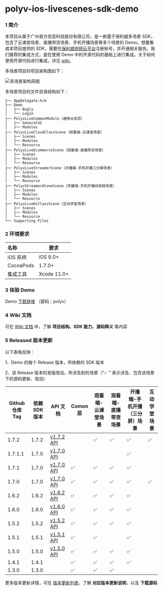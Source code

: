 # polyv-ios-livescenes-sdk-demo
### 1 简介
本项目从属于广州易方信息科技股份有限公司，是一款基于保利威多场景 SDK，包含了云课堂场景、直播带货场景、手机开播场景等多个场景的 Demo。想要集成本项目提供的 SDK，需要在[保利威视频云平台](https://www.polyv.net)注册账号，并开通相关服务。我们推荐的集成方式，是在使用 Demo 中的开源代码的基础上进行集成。关于如何使用开源代码进行集成，详见 [wiki](https://github.com/polyv/polyv-ios-livescenes-sdk-demo/wiki)。

多场景项目的项目架构图如下：

![多场景架构简图](https://polyv-repo.oss-cn-shenzhen.aliyuncs.com/android/resource/hierarchy.png)

多场景项目的文件目录结构如下：

```
├── AppDelegate.h/m
├── Demo
│   ├── Bugly
│   └── Login
├── PolyvLiveCommonModule（通用业务层）
│   ├── GeneralUI
│   ├── Modules
├── PolyvLiveCloudClassScene（观看端-云课堂场景）
│   ├── Scenes
│   ├── Modules
│   └── Resource
├── PolyvLiveEcommerceScene（观看端-直播带货场景）
│   ├── Scenes
│   ├── Modules
│   └── Resource
├── PolyvLiveStreamerScene（开播端-手机开播三分屏场景）
│   ├── Scenes
│   ├── Modules
│   └── Resource
├── PolyvStreamerAloneScene（开播端-手机开播纯视频场景）
│   ├── Scenes
│   ├── Modules
│   └── Resource
├── PolyvLiveHiClassScene（互动学堂场景）
│   ├── Scenes
│   ├── Modules
│   └── Resource
└── Supporting Files
```

### 2 环境要求

| 名称      | 要求        |
| :-------- | ----------- |
| iOS 系统  | iOS 9.0+    |
| CocoaPods | 1.7.0+      |
| 集成工具  | Xcode 11.0+ |

### 3 体验 Demo

Demo [下载链接](https://www.pgyer.com/IzFQ) （密码：polyv）

### 4 Wiki 文档

可在 [Wiki 文档](https://github.com/polyv/polyv-ios-livescenes-sdk-demo/wiki) 中，了解 **项目结构、SDK 能力、源码释义** 等内容

### 5 Released 版本更新

以下表格反映：

1、Demo 的每个 Release 版本，所依赖的 SDK 版本

2、该 Release 版本的发版改动，所涉及到的场景（“✅ ” 表示涉及、包含该场景下的源码更新、改动）

| Github 仓库 Tag | 依赖 SDK 版本 | API 文档 | Comon 层 | 观看端-云课堂场景 | 观看端-直播带货场景 | 开播端-手机开播（三分屏）场景 | 互动学堂场景 |
| --------------- | ------------- | -------------------------------------------------------------------------------------------- | -------- | ----------------- | ------------------- | ----------------------------- | ----------------------------- |
| 1.7.2           | 1.7.2         | [v1.7.2 API](https://repo.polyv.net/ios/documents/PLVLiveScenesSDK/1.7.2-20211115/index.html) |        | ✅                |  ✅                     | ✅                            | ✅   
| 1.7.1.1           | 1.7.0         | [v1.7.0 API](https://repo.polyv.net/ios/documents/PLVLiveScenesSDK/1.7.0-20211028/index.html) |        |                |                      | ✅                            |                            |
| 1.7.1           | 1.7.0         | [v1.7.0 API](https://repo.polyv.net/ios/documents/PLVLiveScenesSDK/1.7.0-20211028/index.html) | ✅       | ✅                | ✅                     | ✅                            |                           |
| 1.7.0           | 1.7.0         | [v1.7.0 API](https://repo.polyv.net/ios/documents/PLVLiveScenesSDK/1.7.0-20211028/index.html) | ✅       | ✅                | ✅                     | ✅                            | ✅                            |
| 1.6.2           | 1.6.2         | [v1.6.2 API](http://repo.polyv.net/ios/documents/PLVLiveScenesSDK/1.6.2-20211015/index.html) | ✅       | ✅                | ✅                     | ✅                            |                            |
| 1.6.0           | 1.6.0         | [v1.6.0 API](http://repo.polyv.net/ios/documents/PLVLiveScenesSDK/1.6.0-20210914/index.html) | ✅       | ✅                | ✅                     | ✅                            |                            |
| 1.5.2           | 1.5.2         | [v1.5.2 API](http://repo.polyv.net/ios/documents/PLVLiveScenesSDK/1.5.2-20210810/index.html) | ✅       | ✅                | ✅                     | ✅                            |                            |
| 1.5.1           | 1.5.1         | [v1.5.1 API](http://repo.polyv.net/ios/documents/PLVLiveScenesSDK/1.5.1-20210720/index.html) | ✅       | ✅                |                     | ✅                            |                            |
| 1.5.0           | 1.5.0         | [v1.5.0 API](http://repo.polyv.net/ios/documents/PLVLiveScenesSDK/1.5.0-20210623/index.html) | ✅       | ✅                | ✅                  | ✅                            |                            |
| 1.4.1           | 1.4.1         |                                                                                              | ✅       | ✅                | ✅                  | ✅                            |                               |
| 1.3.0           | 1.3.0         |                                                                                              | ✅       | ✅                | ✅                  |                               |                               |

更多版本更新详情，可在 [版本更新列表](https://github.com/polyv/polyv-ios-livescenes-sdk-demo/releases)，了解 **对应版本更新说明**，以及 **下载源码**






